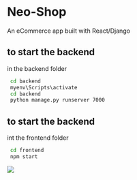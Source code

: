 # Neo-Shop
An eCommerce app built with React/Django

## to start the backend
in the backend folder
```bash
 cd backend
 myenv\Scripts\activate
 cd backend
 python manage.py runserver 7000
```

## to start the backend
int the frontend folder
```bash
 cd frontend
 npm start 
```

![](demo.gif)

